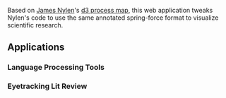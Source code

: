 Based on [James Nylen](https://github.com/nylen "James Nylen")'s [d3 process map](https://github.com/nylen/d3-process-map "d3_process_map"), this web application tweaks Nylen's code to use the same annotated spring-force format to visualize scientific research.

## Applications

### Language Processing Tools

### Eyetracking Lit Review